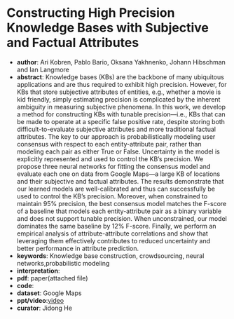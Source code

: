 # Constructing High Precision Knowledge Bases with Subjective and Factual Attributes  
- **author**: Ari Kobren, Pablo Bario, Oksana Yakhnenko, Johann Hibschman and Ian Langmore
- **abstract**: Knowledge bases (KBs) are the backbone of many ubiquitous applications and are thus required to exhibit high precision. However, for KBs that store subjective attributes of entities, e.g., whether a movie is kid friendly, simply estimating precision is complicated by the inherent ambiguity in measuring subjective phenomena. In this work, we develop a method for constructing KBs with tunable precision—i.e., KBs that can be made to operate at a specific false positive rate, despite storing both difficult-to-evaluate subjective attributes and more traditional factual attributes. The key to our approach is probabilistically modeling user consensus with respect to each entity-attribute pair, rather than modeling each pair as either True or False. Uncertainty in the model is explicitly represented and used to control the KB’s precision. We propose three neural networks for fitting the consensus model and evaluate each one on data from Google Maps—a large KB of locations and their subjective and factual attributes. The results demonstrate that our learned models are well-calibrated and thus can successfully be used to control the KB’s precision. Moreover, when constrained to maintain 95% precision, the best consensus model matches the F-score of a baseline that models each entity-attribute pair as a binary variable and does not support tunable precision. When unconstrained, our model dominates the same baseline by 12% F-score. Finally, we perform an empirical analysis of attribute-attribute correlations and show that leveraging them effectively contributes to reduced uncertainty and better performance in attribute prediction.
- **keywords**: Knowledge base construction, crowdsourcing, neural networks,probabilistic modeling
- **interpretation**:
- **pdf**: paper(attached file)
- **code**: 
- **dataset**: Google Maps
- **ppt/video**:[video](https://www.kdd.org/kdd2019/accepted-papers/view/constructing-high-precision-knowledge-bases-with-subjective-and-factual-att)
- **curator**: Jidong He
